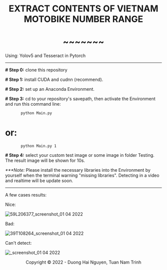 <!-- Title -->
<h1 align="center"><b>EXTRACT CONTENTS OF VIETNAM MOTOBIKE NUMBER RANGE</b></h1>
<h1 align="center"><b>~~~~~~~</b></h1>

Using: Yolov5 and Tesseract in Pytorch

---------------------------------------------------------------------------------------------

**# Step 0:** clone this repository

**# Step 1:** install CUDA and cudnn (recommend).

**# Step 2:** set up an Anaconda Environment.

**# Step 3:** cd to your repository's savepath, then activate the Environment and run this command line:

           python Main.py 

# or:  <if you want to save your Result>     
    
           python Main.py 1

**# Step 4:** select your custom test image or some image in folder Testing. The result image will be shown for 10s.

           
_***Note:_ Please install the necessary libraries into the Environment by yourself when the terminal warning "missing libraries". Detecting in a video and realtime will be update soon.

           
------------------------------------------------------------------------------------------------

A few cases results:    

Nice:
           
![59L206377_screenshot_01 04 2022](https://user-images.githubusercontent.com/81065789/161234002-88fe8532-c987-47ff-aef8-33f6e237f62f.png)

Bad:
           
![39T108264_screenshot_01 04 2022](https://user-images.githubusercontent.com/81065789/161234037-561a4675-352d-4176-9274-f40a31ebe1c0.png)
           
Can't detect:
           
![_screenshot_01 04 2022](https://user-images.githubusercontent.com/81065789/161234068-c19a56a5-4e09-4dcc-b3b6-30c7b00b9584.png)

<!-- Footer -->
<p align='center'>Copyright © 2022 - Duong Hai Nguyen, Tuan Nam Trinh</p>
